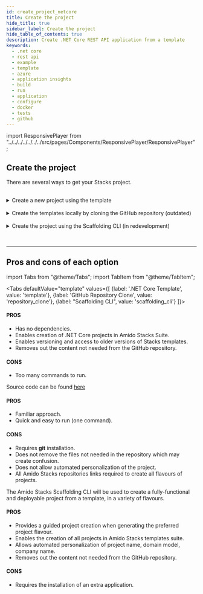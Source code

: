 ```yaml
---
id: create_project_netcore
title: Create the project
hide_title: true
sidebar_label: Create the project
hide_table_of_contents: true
description: Create .NET Core REST API application from a template
keywords:
  - .net core
  - rest api
  - example
  - template
  - azure
  - application insights
  - build
  - run
  - application
  - configure
  - docker
  - tests
  - github
---
```


import ResponsivePlayer from "../../../../../../../src/pages/Components/ResponsivePlayer/ResponsivePlayer";

## Create the project

There are several ways to get your Stacks project.

<br />


<details>
<summary>Create a new project using the template</summary>

<div>

### Install the package

**NOTE:** .NET 3.1 templates have been deprecated. If you want to use the 3.1 templates the latest version is [3.0.232](https://www.nuget.org/packages/Amido.Stacks.Templates/3.0.232)

Access Amido.Stacks.Templates package page in Nuget [here](https://www.nuget.org/packages/Amido.Stacks.Templates/). Copy and execute the command displayed in the page (if you want to get the latest version). For example:

```bash title="Run the command to install the package"
dotnet new --install Amido.Stacks.Templates
```

<ResponsivePlayer url="https://vimeo.com/640289104" />

### Create a new  project

Navigate to the folder where you wish to create a new project on.

```bash title="Run the command to create the project"
dotnet new stacks-webapi -n Company.Project -do YourDomain
```

The above command will create a folder called `Company.Project`.

### Uninstalling a template

```bash title="To uninstall the template pack you have to execute the following command"
dotnet new --uninstall Amido.Stacks.Templates
```


:::note Template parameter details

- **-n|--name**
    - Sets the project name
    - Omitting it will result in the project name being the same as the folder where the command has been ran from
- **-do|--domain**
    - Sets the name of the aggregate root object. It is also the name of the collection within CosmosDB instance.
- **-o|--output**
    - Sets the path to where the project is added
    - Omitting the parameter will result in the creation of a new folder
:::

</div>
</details>

<br />

<details>
<summary>Create the templates locally by cloning the GitHub repository (outdated)</summary>
<div>

Clone the .NET project to your local machine from here: [stacks-dotnet repository](https://github.com/amido/stacks-dotnet)

```bash title="Run git clone repository command"
git clone git@github.com:amido/stacks-dotnet.git
```

</div>
</details>

<br/>

<details>
<summary>Create the project using the Scaffolding CLI (in redevelopment)</summary>

<div>

The scaffolding CLI is being redeveloped to offer you more guided choices of Amido Stacks project flavour.
Based on the answers, the ready-to-build project template will be produced.

</div>
</details>

<br/><hr/>

## Pros and cons of each option

import Tabs from "@theme/Tabs";
import TabItem from "@theme/TabItem";

<Tabs
    defaultValue="template"
    values={[
        {label: '.NET Core Template', value: 'template'},
        {label: 'GitHub Repository Clone', value: 'repository_clone'},
        {label: "Scaffolding  CLI", value: 'scaffolding_cli'}
    ]}>
    <TabItem value="template">
        <h4>PROS</h4>
        <ul>
            <li>Has no dependencies.</li>
            <li>Enables creation of .NET Core projects in Amido Stacks Suite.</li>
            <li>Enables versioning and access to older versions of Stacks templates.</li>
            <li>Removes out the content not needed from the GitHub repository.</li>
        </ul>
        <h4>CONS</h4>
        <ul>
            <li>Too many commands to run.</li>
        </ul>
    </TabItem>
    <TabItem value="repository_clone">
    <p>Source code can be found [here](https://github.com/amido/stacks-dotnet)</p>
        <h4>PROS</h4>
        <ul>
            <li>Familiar approach.</li>
            <li>Quick and easy to run (one command).</li>
        </ul>
        <h4>CONS</h4>
        <ul>
            <li>Requires <strong>git</strong> installation.</li>
            <li>Does not remove the files not needed in the repository which may create confusion.</li>
            <li>Does not allow automated personalization of the project.</li>
            <li>All Amido Stacks repositories links required to create all flavours of projects.</li>
        </ul>
    </TabItem>
    <TabItem value="scaffolding_cli">
        <p>The Amido Stacks Scaffolding CLI will be used to create a fully-functional and deployable project from a template, in a variety of flavours.</p>
        <h4>PROS</h4>
        <ul>
            <li>Provides a guided project creation when generating the preferred project flavour.</li>
            <li>Enables the creation of all projects in Amido Stacks templates suite.</li>
            <li>Allows automated personalization of project name, domain model, company name.</li>
            <li>Removes out the content not needed from the GitHub repository.</li>
        </ul>
        <h4>CONS</h4>
        <ul>
            <li>Requires the installation of an extra application.</li>
        </ul>
    </TabItem>
</Tabs>

<br />
